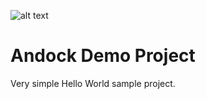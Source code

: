 ![alt text](https://github.com/andock/andock/docs/images/logo_circle.svg "andock")

# Andock Demo Project

Very simple Hello World sample project.
